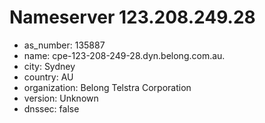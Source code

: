 # Nameserver 123.208.249.28

* as_number: 135887
* name: cpe-123-208-249-28.dyn.belong.com.au.
* city: Sydney
* country: AU
* organization: Belong Telstra Corporation
* version: Unknown
* dnssec: false
